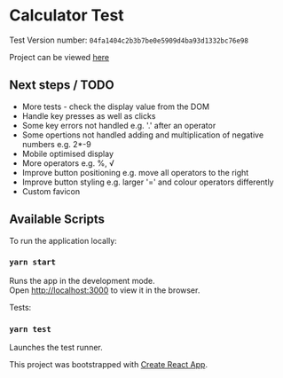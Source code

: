 # Calculator Test

Test Version number: `04fa1404c2b3b7be0e5909d4ba93d1332bc76e98`

Project can be viewed [here](https://calculator-ee.netlify.com/)


## Next steps / TODO

- More tests - check the display value from the DOM
- Handle key presses as well as clicks
- Some key errors not handled e.g. '.' after an operator
- Some opertions not handled adding and multiplication of negative numbers e.g. 2\*-9
- Mobile optimised display
- More operators e.g. %, √
- Improve button positioning e.g. move all operators to the right
- Improve button styling e.g. larger '=' and colour operators differently
- Custom favicon

## Available Scripts

To run the application locally:

### `yarn start`

Runs the app in the development mode.<br />
Open [http://localhost:3000](http://localhost:3000) to view it in the browser.


Tests:

### `yarn test`

Launches the test runner.


This project was bootstrapped with [Create React App](https://github.com/facebook/create-react-app).

